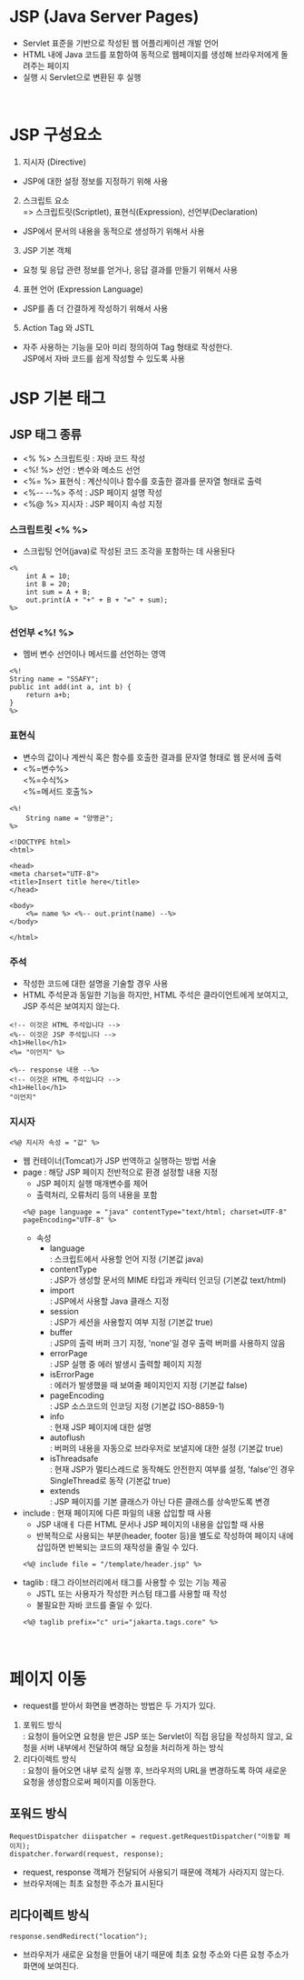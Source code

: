 # JSP (Java Server Pages)
- Servlet 표준을 기반으로 작성된 웹 어플리케이션 개발 언어
- HTML 내에 Java 코드를 포함하여 동적으로 웹페이지를 생성해 브라우저에게 돌려주는 페이지
- 실행 시 Servlet으로 변환된 후 실행

<br>

# JSP 구성요소
1. 지시자 (Directive)
- JSP에 대한 설정 정보를 지정하기 위해  사용
2. 스크립트 요소  
=> 스크립트릿(Scriptlet), 표현식(Expression), 선언부(Declaration)
- JSP에서 문서의 내용을 동적으로 생성하기 위해서 사용
3. JSP 기본 객체
- 요청 및 응답 관련 정보를 얻거나, 응답 결과를 만들기 위해서 사용
4. 표현 언어 (Expression Language)
- JSP를 좀 더 간결하게 작성하기 위해서 사용
5. Action Tag 와 JSTL
- 자주 사용하는 기능을 모아 미리 정의하여 Tag 형태로 작성한다.  
JSP에서 자바 코드를 쉽게 작성할 수 있도록 사용


# JSP 기본 태그
## JSP 태그 종류 
- <% %> 스크립트릿 : 자바 코드 작성 
- <%! %> 선언 : 변수와 메소드 선언
- <%= %> 표현식 : 계산식이나 함수를 호출한 결과를 문자열 형태로 출력
- <%-- --%> 주석 : JSP 페이지 설명 작성
- <%@ %> 지시자 : JSP 페이지 속성 지정 

### 스크립트릿 <% %>
- 스크립팅 언어(java)로 작성된 코드 조각을 포함하는 데 사용된다
```
<%
    int A = 10;
    int B = 20;
    int sum = A + B;
    out.print(A + "+" + B + "=" + sum);
%>
```

### 선언부 <%! %>
- 멤버 변수 선언이나 메서드를 선언하는 영역
```
<%!
String name = "SSAFY";
public int add(int a, int b) {
    return a+b;
}
%>
```

### 표현식
- 변수의 값이나 계싼식 혹은 함수를 호출한 결과를 문자열 형태로 웹 문서에 출력
- <%=변수%>  
<%=수식%>  
<%=메서드 호출%>
```
<%!
    String name = "양명균";
%>

<!DOCTYPE html>
<html>

<head>
<meta charset="UTF-8">
<title>Insert title here</title>
</head>

<body>
    <%= name %> <%-- out.print(name) --%>
</body>

</html>
```

###  주석
- 작성한 코드에 대한 설명을 기술할 경우 사용
- HTML 주석문과 동일한 기능을 하지만, HTML 주석은 클라이언트에게 보여지고, JSP 주석은 보여지지 않는다.
```
<!-- 이것은 HTML 주석입니다 -->
<%-- 이것은 JSP 주석입니다 -->
<h1>Hello</h1>
<%= "이언지" %>

<%-- response 내용 --%>
<!-- 이것은 HTML 주석입니다 -->
<h1>Hello</h1>
"이언지"
```

### 지시자
```
<%@ 지시자 속성 = "값" %>
```
- 웹 컨테이너(Tomcat)가 JSP 번역하고 실행하는 방법 서술
- page : 해당 JSP 페이지 전반적으로 환경 설정할 내용 지정
    - JSP 페이지 실행 매개변수를 제어
    - 출력처리, 오류처리 등의 내용을 포함
    ```
    <%@ page language = "java" contentType="text/html; charset=UTF-8" pageEncoding="UTF-8" %>
    ```
    - 속성
        - language  
        : 스크립트에서 사용할 언어 지정 (기본값 java)
        - contentType  
        : JSP가 생성할 문서의 MIME 타입과 캐릭터 인코딩 (기본값 text/html)
        - import  
        : JSP에서 사용할 Java 클래스 지정
        - session  
        : JSP가 세션을 사용할지 여부 지정 (기본값 true)
        - buffer  
        : JSP의 출력 버퍼 크기 지정, 'none'일 경우 출력 버퍼를 사용하지 않음
        - errorPage  
        : JSP 실행 중 에러 발생시 출력할 페이지 지정
        - isErrorPage  
        : 에러가 발생했을 때 보여줄 페이지인지 지정 (기본값 false)
        - pageEncoding  
        : JSP 소스코드의 인코딩 지정 (기본값 ISO-8859-1)
        - info  
        : 현재 JSP 페이지에 대한 설명
        - autoflush  
        : 버퍼의 내용을 자동으로 브라우저로 보낼지에 대한 설정 (기본값 true)
        - isThreadsafe  
        : 현재 JSP가 멀티스레드로 동작해도 안전한지 여부를 설정, 'false'인 경우 SingleThread로 동작 (기본값 true)
        - extends  
        : JSP 페이지를 기본 클래스가 아닌 다른 클래스를 상속받도록 변경
- include : 현재 페이지에 다른 파일의 내용 삽입할 때 사용  
    - JSP 내애ㅔ 다른 HTML 문서나 JSP 페이지의 내용을 삽입할 때 사용
    - 반복적으로 사용되는 부분(header, footer 등)을 별도로 작성하여 페이지 내에 삽입하면 반복되는 코드의 재작성을 줄일 수 있다.
    ```
    <%@ include file = "/template/header.jsp" %>
    ```
- taglib : 태그 라이브러리에서 태그를 사용할 수 있는 기능 제공
    - JSTL 또는 사용자가 작성한 커스텀 태그를 사용할 때 작성
    - 불필요한 자바 코드를 줄일 수 있다.
    ```
    <%@ taglib prefix="c" uri="jakarta.tags.core" %>
    ```

<br>

# 페이지 이동
- request를 받아서 화면을 변경하는 방법은 두 가지가 있다.
1. 포워드 방식  
: 요청이 들어오면 요청을 받은 JSP 또는 Servlet이 직접 응답을 작성하지 않고, 요청을 서버 내부에서 전달하여 해당 요청을 처리하게 하는 방식
2. 리다이렉트 방식  
: 요청이 들어오면 내부 로직 실행 후, 브라우저의 URL을 변경하도록 하여 새로운 요청을 생성함으로써 페이지를 이동한다.

## 포워드 방식
```
RequestDispatcher diispatcher = request.getRequestDispatcher("이동할 페이지);
dispatcher.forward(request, response);
```
- request, response 객체가 전달되어 사용되기 때문에 객체가 사라지지 않는다. 
- 브라우저에는 최초 요청한 주소가 표시된다


## 리다이렉트 방식
```
response.sendRedirect("location");
```
- 브라우저가 새로운 요청을 만들어 내기 때문에 최초 요청 주소와 다른 요청 주소가 화면에 보여진다.